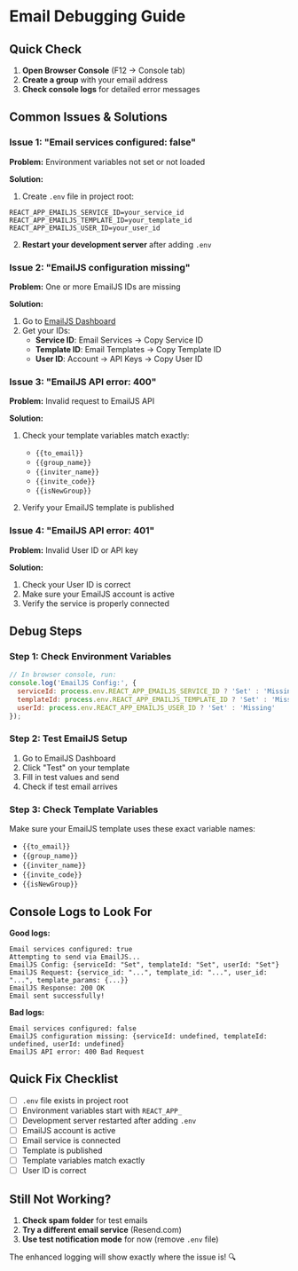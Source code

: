 # Email Debugging Guide

## Quick Check

1. **Open Browser Console** (F12 → Console tab)
2. **Create a group** with your email address
3. **Check console logs** for detailed error messages

## Common Issues & Solutions

### Issue 1: "Email services configured: false"

**Problem:** Environment variables not set or not loaded

**Solution:**
1. Create `.env` file in project root:
```
REACT_APP_EMAILJS_SERVICE_ID=your_service_id
REACT_APP_EMAILJS_TEMPLATE_ID=your_template_id
REACT_APP_EMAILJS_USER_ID=your_user_id
```

2. **Restart your development server** after adding `.env`

### Issue 2: "EmailJS configuration missing"

**Problem:** One or more EmailJS IDs are missing

**Solution:**
1. Go to [EmailJS Dashboard](https://dashboard.emailjs.com/)
2. Get your IDs:
   - **Service ID**: Email Services → Copy Service ID
   - **Template ID**: Email Templates → Copy Template ID  
   - **User ID**: Account → API Keys → Copy User ID

### Issue 3: "EmailJS API error: 400"

**Problem:** Invalid request to EmailJS API

**Solution:**
1. Check your template variables match exactly:
   - `{{to_email}}`
   - `{{group_name}}`
   - `{{inviter_name}}`
   - `{{invite_code}}`
   - `{{isNewGroup}}`

2. Verify your EmailJS template is published

### Issue 4: "EmailJS API error: 401"

**Problem:** Invalid User ID or API key

**Solution:**
1. Check your User ID is correct
2. Make sure your EmailJS account is active
3. Verify the service is properly connected

## Debug Steps

### Step 1: Check Environment Variables
```javascript
// In browser console, run:
console.log('EmailJS Config:', {
  serviceId: process.env.REACT_APP_EMAILJS_SERVICE_ID ? 'Set' : 'Missing',
  templateId: process.env.REACT_APP_EMAILJS_TEMPLATE_ID ? 'Set' : 'Missing', 
  userId: process.env.REACT_APP_EMAILJS_USER_ID ? 'Set' : 'Missing'
});
```

### Step 2: Test EmailJS Setup
1. Go to EmailJS Dashboard
2. Click "Test" on your template
3. Fill in test values and send
4. Check if test email arrives

### Step 3: Check Template Variables
Make sure your EmailJS template uses these exact variable names:
- `{{to_email}}`
- `{{group_name}}`
- `{{inviter_name}}`
- `{{invite_code}}`
- `{{isNewGroup}}`

## Console Logs to Look For

**Good logs:**
```
Email services configured: true
Attempting to send via EmailJS...
EmailJS Config: {serviceId: "Set", templateId: "Set", userId: "Set"}
EmailJS Request: {service_id: "...", template_id: "...", user_id: "...", template_params: {...}}
EmailJS Response: 200 OK
Email sent successfully!
```

**Bad logs:**
```
Email services configured: false
EmailJS configuration missing: {serviceId: undefined, templateId: undefined, userId: undefined}
EmailJS API error: 400 Bad Request
```

## Quick Fix Checklist

- [ ] `.env` file exists in project root
- [ ] Environment variables start with `REACT_APP_`
- [ ] Development server restarted after adding `.env`
- [ ] EmailJS account is active
- [ ] Email service is connected
- [ ] Template is published
- [ ] Template variables match exactly
- [ ] User ID is correct

## Still Not Working?

1. **Check spam folder** for test emails
2. **Try a different email service** (Resend.com)
3. **Use test notification mode** for now (remove `.env` file)

The enhanced logging will show exactly where the issue is! 🔍